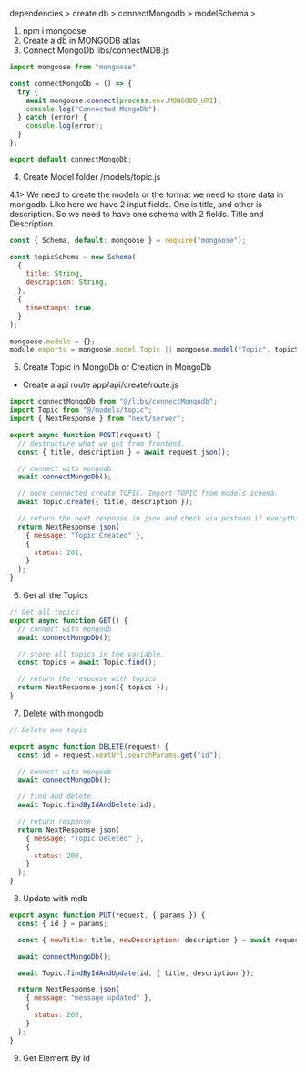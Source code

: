 dependencies > create db > connectMongodb > modelSchema >

1. npm i mongoose
2. Create a db in MONGODB atlas
3. Connect MongoDb
   libs/connectMDB.js

```js
import mongoose from "mongoose";

const connectMongoDb = () => {
  try {
    await mongoose.connect(process.env.MONGODB_URI);
    console.log("Connected MongoDb");
  } catch (error) {
    console.log(error);
  }
};

export default connectMongoDb;
```

4. Create Model folder
   /models/topic.js

4.1> We need to create the models or the format we need to store data in mongodb. Like here we have 2 input fields. One is title, and other is description. So we need to have one schema with 2 fields. Title and Description.

```js
const { Schema, default: mongoose } = require("mongoose");

const topicSchema = new Schema(
  {
    title: String,
    description: String,
  },
  {
    timestamps: true,
  }
);

mongoose.models = {};
module.exports = mongoose.model.Topic || mongoose.model("Topic", topicSchema);
```

5. Create Topic in MongoDb or Creation in MongoDb

- Create a api route
  app/api/create/route.js

<!-- TO CHECK WITH POSTMAN -->

```js
import connectMongoDb from "@/libs/connectMongodb";
import Topic from "@/models/topic";
import { NextResponse } from "next/server";

export async function POST(request) {
  // destructure what we got from frontend.
  const { title, description } = await request.json();

  // connect with mongodb
  await connectMongoDb();

  // once connected create TOPIC. Import TOPIC from models schema.
  await Topic.create({ title, description });

  // return the next response in json and check via postman if everything is working
  return NextResponse.json(
    { message: "Topic Created" },
    {
      status: 201,
    }
  );
}
```

6. Get all the Topics
<!-- TO CHECK WITH POSTMAN -->

```js
// Get all topics
export async function GET() {
  // connect with mongodb
  await connectMongoDb();

  // store all topics in the variable.
  const topics = await Topic.find();

  // return the response with topics
  return NextResponse.json({ topics });
}
```

7. Delete with mongodb

```js
// Delete one topic

export async function DELETE(request) {
  const id = request.nextUrl.searchParams.get("id");

  // connect with mongodb
  await connectMongoDb();

  // find and delete
  await Topic.findByIdAndDelete(id);

  // return response
  return NextResponse.json(
    { message: "Topic Deleted" },
    {
      status: 200,
    }
  );
}
```

8. Update with mdb

```js
export async function PUT(request, { params }) {
  const { id } = params;

  const { newTitle: title, newDescription: description } = await request.json();

  await connectMongoDb();

  await Topic.findByIdAndUpdate(id, { title, description });

  return NextResponse.json(
    { message: "message updated" },
    {
      status: 200,
    }
  );
}
```


9. Get Element By Id

